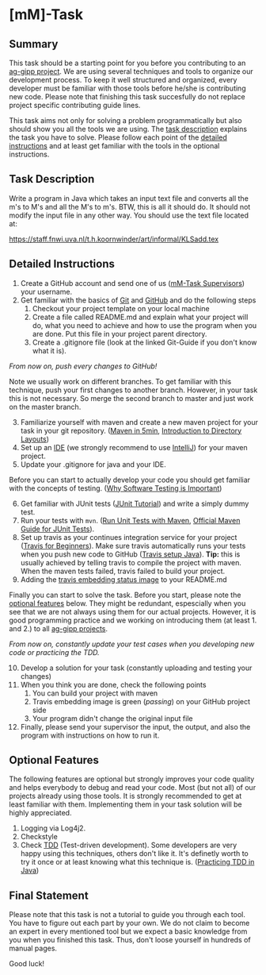 # [mM]-Task
## Summary
This task should be a starting point for you before you contributing to an [ag-gipp project](https://github.com/ag-gipp). We are using several techniques and tools to organize our development process. To keep it well structured and organized, every developer must be familiar with those tools before he/she is contributing new code. Please note that finishing this task succesfully do not replace project specific contributing guide lines.

This task aims not only for solving a problem programmatically but also should show you all the tools we are using. The [task description](#task-description) explains the task you have to solve. Please follow each point of the [detailed instructions](#detailed-instructions) and at least get familiar with the tools in the optional instructions.

## Task Description
Write a program in Java which takes an input text file and converts all the m's to M's and all the M's to m's. BTW, this is all it should do. It should not modify the input file in any other way. You should use the text file located at:

https://staff.fnwi.uva.nl/t.h.koornwinder/art/informal/KLSadd.tex

## Detailed Instructions
1. Create a GitHub account and send one of us ([mM-Task Supervisors](https://github.com/orgs/ag-gipp/teams/mm-tasksupervisor/members)) your username.
2. Get familiar with the basics of [Git](https://git-scm.com/book/en/v2/) and [GitHub](https://guides.github.com/activities/hello-world) and do the following steps
    1. Checkout your project template on your local machine
    2. Create a file called README.md and explain what your project will do, what you need to achieve and how to use the program when you are done. Put this file in your project parent directory.
    3. Create a .gitignore file (look at the linked Git-Guide if you don't know what it is).

_From now on, push every changes to GitHub!_ 

Note we usually work on different branches. To get familiar with this technique, push your first changes to another branch. However, in your task this is not necessary. So merge the second branch to master and just work on the master branch.

3. Familiarize yourself with maven and create a new maven project for your task in your git repository. ([Maven in 5min](http://maven.apache.org/guides/getting-started/maven-in-five-minutes.html), [Introduction to Directory Layouts](http://maven.apache.org/guides/introduction/introduction-to-the-standard-directory-layout.html))
4. Set up an [IDE](https://en.wikipedia.org/wiki/Integrated_development_environment) (we strongly recommend to use [IntelliJ](https://www.jetbrains.com/idea/download/)) for your maven project.
5. Update your .gitignore for java and your IDE.

Before you can start to actually develop your code you should get familiar with the concepts of testing. ([Why Software Testing is Important](https://www.atlassian.com/blog/software-teams/why-software-testing-is-important))

6. Get familiar with JUnit tests ([JUnit Tutorial](http://www.vogella.com/tutorials/JUnit/article.html)) and write a simply dummy test.
7. Run your tests with `mvn`. ([Run Unit Tests with Maven](https://www.mkyong.com/maven/how-to-run-unit-test-with-maven/), [Official Maven Guide for JUnit Tests](http://maven.apache.org/surefire/maven-surefire-plugin/examples/junit.html)).
8. Set up travis as your continues integration service for your project ([Travis for Beginners](http://docs.travis-ci.com/user/for-beginners/)). Make sure travis automatically runs your tests when you push new code to GitHub ([Travis setup Java](http://docs.travis-ci.com/user/languages/java/)). __Tip:__ this is usually achieved by telling travis to compile the project with maven. When the maven tests failed, travis failed to build your project.
9. Adding the [travis embedding status image](https://docs.travis-ci.com/user/status-images/) to your README.md

Finally you can start to solve the task. Before you start, please note the [optional features](#optional-features) below. They might be redundant, espescially when you see that we are not always using them for our actual projects. However, it is good programming practice and we working on introducing them (at least 1. and 2.) to all [ag-gipp projects](https://github.com/ag-gipp).

_From now on, constantly update your test cases when you developing new code or practicing the TDD._

10. Develop a solution for your task (constantly uploading and testing your changes)
11. When you think you are done, check the following points
    1. You can build your project with maven
    2. Travis embedding image is green (_passing_) on your GitHub project side
    3. Your program didn't change the original input file
12. Finally, please send your supervisor the input, the output, and also the program with instructions on how to run it. 

## Optional Features
The following features are optional but strongly improves your code quality and helps everybody to debug and read your code. Most (but not all) of our projects already using those tools. It is strongly recommended to get at least familiar with them. Implementing them in your task solution will be highly appreciated.
1. Logging via Log4j2.
2. Checkstyle
3. Check [TDD](https://en.wikipedia.org/wiki/Test-driven_development) (Test-driven development). Some developers are very happy using this techniques, others don't like it. It's definetly worth to try it once or at least knowing what this technique is. ([Practicing TDD in Java](https://technologyconversations.com/2013/12/24/test-driven-development-tdd-best-practices-using-java-examples-2/))

## Final Statement
Please note that this task is not a tutorial to guide you through each tool. You have to figure out each part by your own. We do not claim to become an expert in every mentioned tool but we expect a basic knowledge from you when you finished this task. Thus, don't loose yourself in hundreds of manual pages. 

Good luck! 
